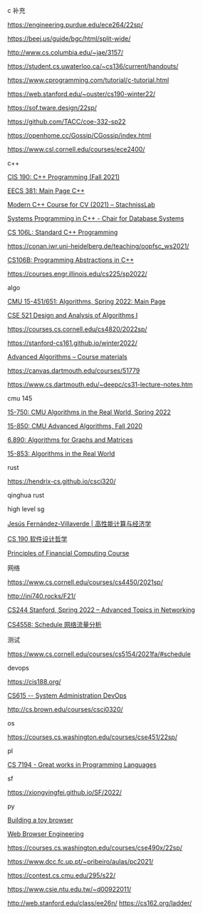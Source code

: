 c 补充

https://engineering.purdue.edu/ece264/22sp/

https://beej.us/guide/bgc/html/split-wide/

http://www.cs.columbia.edu/~jae/3157/



https://student.cs.uwaterloo.ca/~cs136/current/handouts/

https://www.cprogramming.com/tutorial/c-tutorial.html

https://web.stanford.edu/~ouster/cs190-winter22/

https://sof.tware.design/22sp/



https://github.com/TACC/coe-332-sp22

https://openhome.cc/Gossip/CGossip/index.html



https://www.csl.cornell.edu/courses/ece2400/

c++ 

[CIS 190: C++ Programming (Fall 2021)](https://www.seas.upenn.edu/~cis190/)



[EECS 381: Main Page C++](http://websites.umich.edu/~eecs381/)



[Modern C++ Course for CV (2021) – StachnissLab](https://www.ipb.uni-bonn.de/teaching/cpp-2021/)

[Systems Programming in C++ - Chair for Database Systems](http://db.in.tum.de/teaching/ss22/c++praktikum/?lang=en)

[CS 106L: Standard C++ Programming](https://web.stanford.edu/class/cs106l/)

https://conan.iwr.uni-heidelberg.de/teaching/oopfsc_ws2021/

[CS106B: Programming Abstractions in C++](https://web.stanford.edu/class/archive/cs/cs106b/cs106b.1214/)

https://courses.engr.illinois.edu/cs225/sp2022/



algo

[CMU 15-451/651: Algorithms, Spring 2022: Main Page](https://www.cs.cmu.edu/~15451-s22/)



[CSE 521 Design and Analysis of Algorithms I](https://courses.cs.washington.edu/courses/cse521/21au/)



https://courses.cs.cornell.edu/cs4820/2022sp/



https://stanford-cs161.github.io/winter2022/



[ Advanced Algorithms – Course materials](https://www.cl.cam.ac.uk/teaching/2021/AdvAlgo/materials.html)



https://canvas.dartmouth.edu/courses/51779



https://www.cs.dartmouth.edu/~deepc/cs31-lecture-notes.htm

cmu 145



[15-750: CMU Algorithms in the Real World, Spring 2022](https://www.cs.cmu.edu/~15750/)

[15-850: CMU Advanced Algorithms, Fall 2020](http://www.cs.cmu.edu/~15850/)

[6.890: Algorithms for Graphs and Matrices](https://people.csail.mit.edu/virgi/6.890/)

[15-853: Algorithms in the Real World](https://www.cs.cmu.edu/afs/cs/project/pscico-guyb/realworld/www/)



rust



https://hendrix-cs.github.io/csci320/

qinghua rust





high level sg

[Jesús Fernández-Villaverde | 高性能计算与经济学](https://www.sas.upenn.edu/~jesusfv/)

[CS 190 软件设计哲学](https://web.stanford.edu/~ouster/cs190-winter22/)

[Principles of Financial Computing Course](https://www.csie.ntu.edu.tw/~lyuu/finance1.html)



网络

https://www.cs.cornell.edu/courses/cs4450/2021sp/

http://ini740.rocks/F21/



[CS244 Stanford, Spring 2022 – Advanced Topics in Networking](https://2022-cs244.github.io/)



[CS4558: Schedule 网络流量分析](https://tancad.net/courses/CS4558/AY2021-Q1/schedule.php)



测试

https://www.cs.cornell.edu/courses/cs5154/2021fa/#schedule



devops

https://cis188.org/

[CS615 -- System Administration DevOps](https://stevens.netmeister.org/615/)



http://cs.brown.edu/courses/csci0320/



os

https://courses.cs.washington.edu/courses/cse451/22sp/



pl

[CS 7194 - Great works in Programming Languages](https://www.cs.cornell.edu/courses/cs7194/2019sp/)

sf

https://xiongyingfei.github.io/SF/2022/



py

[Building a toy browser](https://shuheikagawa.com/blog/2022/06/03/toy-browser/)

[Web Browser Engineering](https://browser.engineering/)

https://courses.cs.washington.edu/courses/cse490x/22sp/



https://www.dcc.fc.up.pt/~pribeiro/aulas/pc2021/

https://contest.cs.cmu.edu/295/s22/



https://www.csie.ntu.edu.tw/~d00922011/

http://web.stanford.edu/class/ee26n/
https://cs162.org/ladder/


